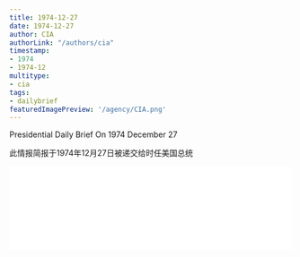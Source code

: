 ```yaml
---
title: 1974-12-27
date: 1974-12-27
author: CIA 
authorLink: "/authors/cia"
timestamp: 
- 1974
- 1974-12
multitype: 
- cia
tags: 
- dailybrief
featuredImagePreview: '/agency/CIA.png'
---
```



Presidential Daily Brief On 1974 December 27

此情报简报于1974年12月27日被递交给时任美国总统

<!--more-->





<div id="over" style="width:100%; overflow:hidden"> <iframe id="sFrame" name="sFrame" frameborder="no" border="0"  allowfullscreen marginwidth="0" scrolling="no" src = " /CIA/1974-12-27.html "  style = " position:absulute; width: 806px; top: 300;" > </iframe> </div>